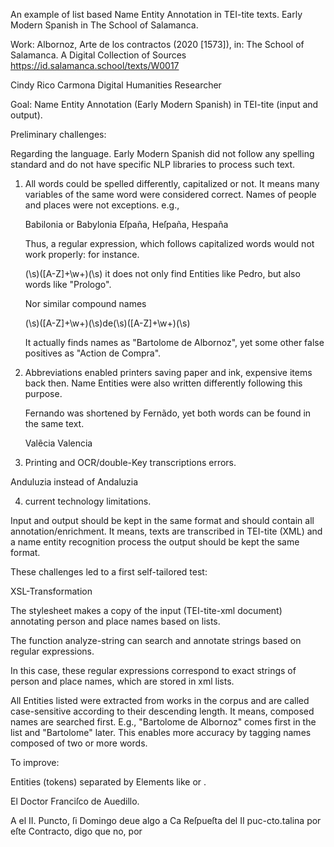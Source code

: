 An example of list based Name Entity Annotation in TEI-tite texts.
Early Modern Spanish in The School of Salamanca.

Work: Albornoz, Arte de los contractos (2020 [1573]), in: The School of Salamanca. A Digital Collection of Sources <https://id.salamanca.school/texts/W0017>

Cindy Rico Carmona
Digital Humanities Researcher

Goal:
Name Entity Annotation (Early Modern Spanish) in TEI-tite (input and output).

Preliminary challenges:

Regarding the language. Early Modern Spanish did not follow any spelling standard and do not have specific NLP libraries to process such text.

1. All words could be spelled differently, capitalized or not. It means many variables of the same word were considered correct.
Names of people and places were not exceptions. e.g.,

	Babilonia or Babylonia 
	Eſpaña, Heſpaña, Hespaña

	Thus, a regular expression, which follows capitalized words would not work properly: for instance.

	(\s)([A-Z]+\w+)(\s) it does not only find Entities like Pedro, but also words like "Prologo".

	Nor similar compound names

	(\s)([A-Z]+\w+)(\s)de(\s)([A-Z]+\w+)(\s)

	It actually finds names as "Bartolome de Albornoz", yet some other false positives as "Action de Compra". 

2. Abbreviations enabled printers saving paper and ink, expensive items back then. 
Name Entities were also written differently following this purpose.

	Fernando was shortened by Fernãdo, yet both words can be found in the same text.

	Valẽcia
	Valencia

3. Printing and OCR/double-Key transcriptions errors.

Anduluzia instead of Andaluzia


4. current technology limitations.

Input and output should be kept in the same format and should contain all annotation/enrichment.
It means, texts are transcribed in TEI-tite (XML) and a name entity recognition process the output should be kept the same format.

These challenges led to a first self-tailored test:

XSL-Transformation 

The stylesheet makes a copy of the input (TEI-tite-xml document) annotating person and place names based on lists. 

The function analyze-string can search and annotate strings based on regular expressions. 

In this case, these regular expressions correspond to exact strings of person and place names, which are stored in xml lists. 

All Entities listed were extracted from works in the corpus and are called case-sensitive according to their descending length. 
It means, composed names are searched first. E.g., "Bartolome de Albornoz" comes first in the list and "Bartolome" later. 
This enables more accuracy by tagging names composed of two or more words.

To improve:

Entities (tokens) separated by Elements like <lb/> or <note>. 

<lb/>El Doctor Franci<lb type="nb"/>ſco de Auedillo.

<lb/>A el II. Puncto, ſi Domingo deue algo a Ca<note rend="noRef" type="margin" xml:id="W0017_note0311b">
<lb/>Reſpueſta
<lb/>del II puc-<lb type="nb"/>cto.</note><lb type="nb"/>talina por eſte Contracto, digo que no, por
